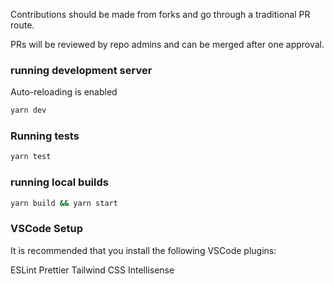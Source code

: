 Contributions should be made from forks and go through a traditional PR route.

PRs will be reviewed by repo admins and can be merged after one approval.

### running development server

Auto-reloading is enabled

```bash
yarn dev
```

### Running tests

```bash
yarn test
```

### running local builds

```bash
yarn build && yarn start
```

### VSCode Setup

It is recommended that you install the following VSCode plugins:

ESLint
Prettier
Tailwind CSS Intellisense
